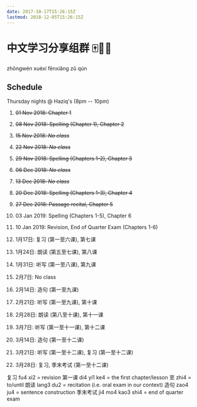 ```yaml
---
date: 2017-10-17T15:26:15Z
lastmod: 2018-12-05T15:26:15Z
---
```


# 中文学习分享组群 🀄📒🤓

zhōngwén xuéxí fēnxiǎng zǔ qún

## Schedule

Thursday nights @ Haziq's (8pm -- 10pm)

1. ~~01 Nov 2018: Chapter 1~~
2. ~~08 Nov 2018: Spelling (Chapter 1), Chapter 2~~
3. ~~15 Nov 2018: *No class*~~
4. ~~22 Nov 2018: *No class*~~
5. ~~29 Nov 2018: Spelling (Chapters 1-2), Chapter 3~~
6. ~~06 Dec 2018: *No class*~~
7. ~~13 Dec 2018: *No class*~~
8. ~~20 Dec 2018: Spelling (Chapters 1-3), Chapter 4~~
9. ~~27 Dec 2018: Passage recital, Chapter 5~~
10. 03 Jan 2019: Spelling (Chapters 1-5), Chapter 6
11. 10 Jan 2019: Revision, End of Quarter Exam (Chapters 1-6)

12. 1月17日: 复习 (第一至六课), 第七课
13. 1月24日: 朗读 (第五至七课), 第八课
14. 1月31日: 听写 (第一至八课), 第九课
15. 2月7日: No class 
16. 2月14日: 造句 (第一至九课)
17. 2月21日: 听写 (第一至九课), 第十课
18. 2月28日: 朗读 (第八至十课), 第十一课
19. 3月7日: 听写 (第一至十一课), 第十二课
20. 3月14日: 造句 (第一至十二课)
21. 3月21日: 听写 (第一至十二课), 复习 (第一至十二课)
22. 3月28日: 复习, 季末考试 (第一至十二课)

复习 fu4 xi2 = revision
第一课 di4 yi1 ke4 = the first chapter/lesson
至 zhi4 = to/until
朗读 lang3 du2 = recitation (i.e. oral exam in our context)
造句 zao4 ju4 = sentence construction
季末考试 ji4 mo4 kao3 shi4 = end of quarter exam
